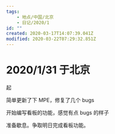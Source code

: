 ```yaml
---
tags:
    - 地点/中国/北京
    - 日记/2020/1
id: ""
created: 2020-03-17T14:07:39.041Z
modified: 2020-03-22T07:29:32.851Z
---
```


# 2020/1/31 于北京

<!-- @timer "date":"Fri Jan 31 2020 09:42:50 GMT+0800 (CST)" -->

起

<!-- @timer "date":"Fri Jan 31 2020 13:59:07 GMT+0800 (CST)","duration":"about 4 hours" -->

简单更新了下 MPE，修复了几个 bugs

<!-- @timer "date":"Fri Jan 31 2020 21:35:25 GMT+0800 (CST)","duration":"about 8 hours" -->

开始编写看板的功能，感觉有点 bugs 的样子

<!-- @timer "date":"Fri Jan 31 2020 23:55:01 GMT+0800 (CST)","duration":"about 2 hours" -->

准备歇息。争取明日完成看板功能。
